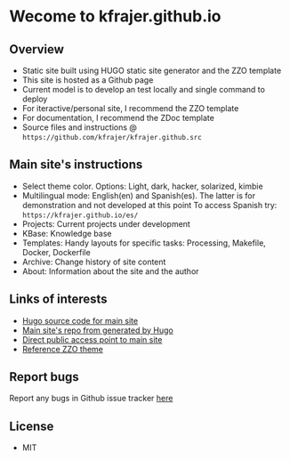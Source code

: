 # Wecome to kfrajer.github.io

## Overview

- Static site built using HUGO static site generator and the ZZO template
- This site is hosted as a Github page
- Current model is to develop an test locally and single command to deploy 
- For iteractive/personal site, I recommend the ZZO template
- For documentation, I recommend the ZDoc template
- Source files and instructions @ `https://github.com/kfrajer/kfrajer.github.src`

## Main site's instructions

- Select theme color. Options: Light, dark, hacker, solarized, kimbie
- Multilingual mode: English(en) and Spanish(es). The latter is for demonstration and not developed at this point
  To access Spanish try: `https://kfrajer.github.io/es/`
- Projects: Current projects under development
- KBase: Knowledge base
- Templates: Handy layouts for specific tasks: Processing, Makefile, Docker, Dockerfile
- Archive: Change history of site content
- About: Information about the site and the author

## Links of interests
* [Hugo source code for main site](https://github.com/kfrajer/kfrajer.github.src)
* [Main site's repo from generated by Hugo](https://github.com/kfrajer/kfrajer.github.io)
* [Direct public access point to main site](https://kfrajer.github.io)
* [Reference ZZO theme](http://devhugo.atspace.cc)

## Report bugs

Report any bugs in Github issue tracker [here](https://github.com/kfrajer/kfrajer.github.io/issues)

## License

* MIT